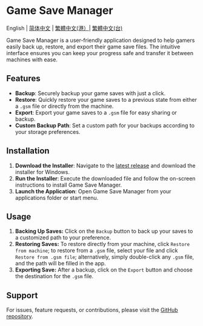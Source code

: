 # Game Save Manager
English | [简体中文](./README_CN.md) | [繁體中文(港）](./README_HK.md)| [繁體中文(台)](./README_TW.md) 

Game Save Manager is a user-friendly application designed to help gamers easily back up, restore, and export their game save files. The intuitive interface ensures you can keep your progress safe and transfer it between machines with ease.

## Features

- **Backup**: Securely backup your game saves with just a click.
- **Restore**: Quickly restore your game saves to a previous state from either a `.gsm` file or directly from the machine.
- **Export**: Export your game saves to a `.gsm` file for easy sharing or backup.
- **Custom Backup Path**: Set a custom path for your backups according to your storage preferences.

## Installation

1. **Download the Installer**: Navigate to the [latest release](https://github.com/dyang886/Game-Save-Manager/releases) and download the installer for Windows.
2. **Run the Installer**: Execute the downloaded file and follow the on-screen instructions to install Game Save Manager.
3. **Launch the Application**: Open Game Save Manager from your applications folder or start menu.

## Usage

1. **Backing Up Saves:** Click on the `Backup` button to back up your saves to a customized path to your preference.
2. **Restoring Saves:** To restore directly from your machine, click `Restore from machine`; to restore from a `.gsm` file, select your file and click `Restore from .gsm file`; alternatively, simply double-click any `.gsm` file, and the path will be filled in the app.
3. **Exporting Save:** After a backup, click on the `Export` button and choose the destination for the `.gsm` file.

## Support

For issues, feature requests, or contributions, please visit the [GitHub repository](https://github.com/dyang886/Game-Save-Manager).
